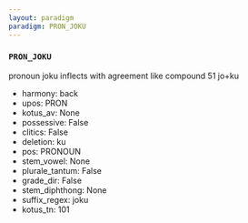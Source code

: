 ```yaml
---
layout: paradigm
paradigm: PRON_JOKU
---
```

### ` PRON_JOKU `

pronoun joku inflects with agreement like compound 51 jo+ku
* harmony: back
* upos: PRON
* kotus_av: None
* possessive: False
* clitics: False
* deletion: ku
* pos: PRONOUN
* stem_vowel: None
* plurale_tantum: False
* grade_dir: False
* stem_diphthong: None
* suffix_regex: joku
* kotus_tn: 101
